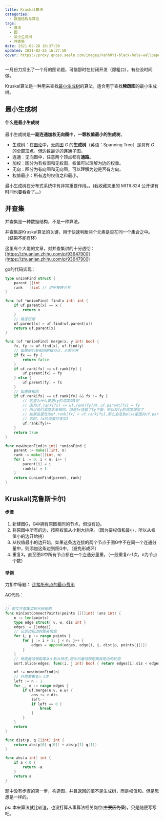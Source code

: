 ```yaml
---
title: Kruskal算法
categories:
  - 数据结构与算法
tags:
  - 算法
  - 图
  - 最小生成树
  - 并查集
date: 2021-02-28 16:37:50
updated: 2021-02-28 16:37:50
cover: https://proxy.qnoss.seeln.com/images/VahhRYI-black-hole-wallpaper.jpg
---
```


一月份力扣出了一个月的图论题，可惜那时在封闭开发（爆粗口），有些没时间做。

Kruskal算法是一种用来查找[最小生成树](https://zh.wikipedia.org/wiki/%E6%9C%80%E5%B0%8F%E7%94%9F%E6%88%90%E6%A0%91)的算法，适合用于查找**稀疏图**的最小生成树。

## 最小生成树

#### 什么是最小生成树

最小生成树是**一副连通加权无向图**中，**一颗权值最小的生成树**。

- 生成树：在[图论](https://zh.wikipedia.org/wiki/图论)中，[无向图](https://zh.wikipedia.org/wiki/图_(数学)) *G* 的**生成树**（英语：Spanning Tree）是具有 *G* 的全部[顶点](https://zh.wikipedia.org/wiki/顶点_(图论))，但边数最少的连通子图。
- 连通：无向图中，任意两个顶点都有**通路**。
- 加权：图分为有权图和无权图，权值可以理解为边的权重。
- 无向：图分为有向图和无向图，可以理解为边是否有方向。
- 权值最小：所有边的权值之和最小。

最小生成树在分布式系统中有非常重要作用。。(我收藏夹里的 MIT6.824 公开课有时间也要看看了。。)

## 并查集

并查集是一种数据结构，不是一种算法。

并查集是Kruskal算法的关键，用于快速判断两个元素是否在同一个集合之中。（结果不能有环）

这里有个大佬的文章，对并查集讲的十分透彻：[https://zhuanlan.zhihu.com/p/93647900](https://zhuanlan.zhihu.com/p/93647900)

go的代码实现：
<!--more-->
```go
type unionFind struct {
	parent []int
	rank   []int // 用于按秩合并
}

func (uf *unionFind) find(x int) int {
	if uf.parent[x] == x {
		return x
	}
	// 路径压缩
	uf.parent[x] = uf.find(uf.parent[x])
	return uf.parent[x]
}

func (uf *unionFind) merge(x, y int) bool {
	fx, fy := uf.find(x), uf.find(y)
	// 如果他们有相同的根节点，无需合并
	if fx == fy {
		return false
	}
	if uf.rank[fx] <= uf.rank[fy] {
		uf.parent[fx] = fy
	} else {
		uf.parent[fy] = fx
	}
	// 如果秩相同
	if uf.rank[fx] == uf.rank[fy] && fx != fy {
		// 这里为什么要把fy的深度加1呢
		// 因为uf.rank[fx] <= uf.rank[fy]时，uf.parent[fx] = fy
		// 所以他们深度本来相同。但是fx挂载了fy下面，所以反fy的深度增加了
		// 如果这里改为uf.rank[fx] < uf.rank[fy],那么会走到else里面的uf.parent[fy] = fx
		// 这时，fx的深度应该加1
		uf.rank[fy]++
	}
	return true
}

func newUnionFind(n int) *unionFind {
	parent := make([]int, n)
	rank := make([]int, n)
	for i := 0; i < n; i++ {
		parent[i] = i
		rank[i] = 1
	}
	return &unionFind{parent, rank}
}
```



## Kruskal(克鲁斯卡尔)

#### 步骤

1. 新建图G，G中拥有原图相同的节点，但没有边。
2. 将原图中所有的边，按照权值从小到大排序。（因为要权值和最小，所以从权值小的边开始挑）
3. 从权值最小的边开始，如果这条边连接的两个节点于图G中不在同一个连通分量中，则添加这条边到图G中。（避免形成环）
4. 重复3，直至图G中所有节点都在一个连通分量重。（一般重复n-1次，n为节点个数）

#### 举例

力扣中等题： [连接所有点的最小费用](https://leetcode-cn.com/problems/min-cost-to-connect-all-points/)

AC代码：

```go
...
// 前文并查集实现代码省略
func minCostConnectPoints(points [][]int) (ans int) {
	n := len(points)
	type edge struct{ v, w, dis int }
	edges := []edge{}
	// 记录边和边的距离信息
	for i, p := range points {
		for j := i + 1; j < n; j++ {
			edges = append(edges, edge{i, j, dist(p, points[j])})
		}
	}
	// 根据曼哈顿距离从小到大排序,题中的曼哈顿距离就是边的权值
	sort.Slice(edges, func(i, j int) bool { return edges[i].dis < edges[j].dis })

	uf := newUnionFind(n)
	// 只需要重复n-1次
	left := n - 1
	for _, e := range edges {
		if uf.merge(e.v, e.w) {
			ans += e.dis
			left--
			if left == 0 {
				break
			}
		}
	}
	return
}

func dist(p, q []int) int {
	return abs(p[0]-q[0]) + abs(p[1]-q[1])
}

func abs(a int) int {
	if a < 0 {
		return -a
	}
	return a
}
```

题中没有步骤的第一步，构造图，并且返回的值不是生成树，而是权值和。但是思想是一样的。

ps:  本来算法就比较渣，也没打算从事算法相关岗位(~~主要因为菜~~)，只是随便写写吧。